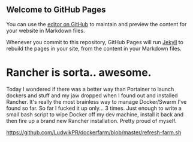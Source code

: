 ## Welcome to GitHub Pages

You can use the [editor on GitHub](https://github.com/LudwikPR/ludwikpr.github.io/edit/master/README.md) to maintain and preview the content for your website in Markdown files.

Whenever you commit to this repository, GitHub Pages will run [Jekyll](https://jekyllrb.com/) to rebuild the pages in your site, from the content in your Markdown files.

# Rancher is sorta.. awesome.

Today I wondered if there was a better way than Portainer to launch dockers and stuff and my jaw dropped when I found out and installed Rancher. It's really the most brainless way to manage Docker/Swarm I've found so far. So far I fucked it up only... 3 times. Just enough to write a small bash script to wipe Docker off my dev machine, install it back and then fire up a brand new Rancher installation. Pretty proud of myself.

https://github.com/LudwikPR/dockerfarm/blob/master/refresh-farm.sh

